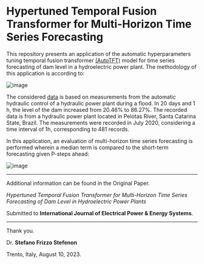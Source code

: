 # Hypertuned Temporal Fusion Transformer for Multi-Horizon Time Series Forecasting

This repository presents an application of the automatic hyperparameters tuning temporal fusion transformer [(AutoTFT)](https://github.com/SFStefenon/AutoTFT/blob/main/TFT.ipynb) model for time series forecasting of dam level in a hydroelectric power plant.
The methodology of this application is according to:

![image](https://github.com/SFStefenon/AutoTFT/assets/88292916/3851a691-8810-4fa7-8a16-3bb504b75619)

The considered [data](https://github.com/SFStefenon/AutoTFT/blob/main/data.csv) is based on measurements from the automatic hydraulic control of a hydraulic power plant during a flood. In 20 days and 1 h, the level of the dam increased from 20.46% to 86.27%. 
The recorded data is from a hydraulic power plant located in Pelotas River, Santa Catarina State, Brazil. The measurements were recorded in July 2020, considering a time interval of 1h, corresponding to 481 records. 

In this application, an evaluation of multi-horizon time series forecasting is performed wherein a median term is compared to the short-term forecasting given P-steps ahead: 

![image](https://github.com/SFStefenon/AutoTFT/assets/88292916/a7692d89-ab25-47b9-9cb0-970acc99e300)

---

Additional information can be found in the Original Paper.

*Hypertuned Temporal Fusion Transformer for Multi-Horizon Time Series Forecasting of Dam Level in Hydroelectric Power Plants*

Submitted to **International Journal of Electrical Power & Energy Systems**.

---

Thank you.

Dr. **Stefano Frizzo Stefenon**

Trento, Italy, August 10, 2023.
